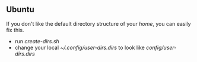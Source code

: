 Ubuntu
------

If you don't like the default directory structure of your _home_, you can easily fix this.

* run _create-dirs.sh_
* change your local _~/.config/user-dirs.dirs_ to look like _config/user-dirs.dirs_
